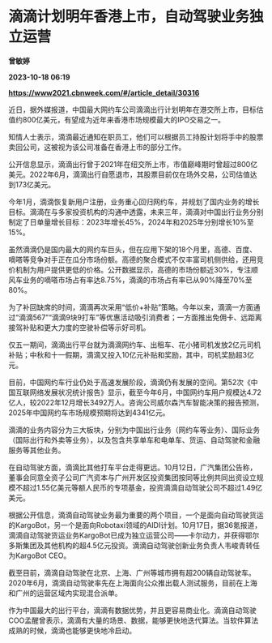 # 滴滴计划明年香港上市，自动驾驶业务独立运营
**曾敏婷**

**2023-10-18 06:19**

**https://www2021.cbnweek.com/#/article_detail/30316**

近日，据外媒报道，中国最大网约车公司滴滴出行计划明年在港交所上市，目标估值约800亿美元，有望成为近年来香港市场规模最大的IPO交易之一。

知情人士表示，滴滴最近通知在职员工，他们可以根据员工持股计划将手中的股票卖回公司，这被视为该公司准备在香港上市的部分工作。

公开信息显示，滴滴出行曾于2021年在纽交所上市，市值巅峰期时曾超过800亿美元。2022年6月，滴滴出行自愿退市，其股票目前仅在场外交易，公司估值达到173亿美元。

今年1月，滴滴恢复新用户注册，业务重心回归网约车，并规划了国内业务的增长目标。滴滴在与多家投资机构的沟通中透露，未来三年，滴滴对中国出行业务分别制定了日单量增长目标：2023年增长45%，2024年和2025年分别增长10%至15%。

虽然滴滴仍是国内最大的网约车巨头，但在应用下架的18个月里，高德、百度、嘀嗒等竞争对手正在瓜分市场份额。高德的聚合模式不仅丰富司机侧供给，还用竞价机制为用户提供更低的价格。公开数据显示，高德的市场份额近30%，专注顺风车业务的嘀嗒市场占有率达8.75%，滴滴的市场占有率已从90%降至70%至80%。

为了补回缺席的时间，滴滴再次采用“低价+补贴”策略。今年以来，滴滴一方面通过“滴滴567”“滴滴9块9打车”等优惠活动吸引消费者；一方面推出免佣卡、远距离接驾补贴和更大力度的空驶补偿等示好司机。

仅五一期间，滴滴出行平台就为滴滴网约车、出租车、花小猪司机发放2亿元司机补贴；中秋和十一假期，滴滴又投入10亿元补贴和奖励，其中，司机奖励超3亿元。

目前，中国网约车行业仍处于高速发展阶段，滴滴仍有发展的空间。第52次《中国互联网络发展状况统计报告》显示，截至今年6月，中国网约车用户规模达4.72亿人，较2022年12月增长3492万人。咨询公司威尔森汽车智能决策的报告预测，2025年中国网约车市场规模预期将达到4341亿元。

滴滴的业务内容分为三大板块，分别为中国出行业务（网约车等业务）、国际业务（国际出行和外卖等业务），以及包含共享单车和电单车、货运、自动驾驶和金融服务等其他业务。

在自动驾驶方面，滴滴比其他打车平台走得更远。10月12日，广汽集团公告称，董事会同意全资子公司广汽资本与广州开发区投资集团按同等比例共同出资设立规模不超过1.55亿美元等额人民币的专项基金，投资滴滴自动驾驶公司不超过1.49亿美元。

根据公开信息，滴滴自动驾驶业务最为重要的两个项目，一个是面向自动驾驶货运的KargoBot，另一个是面向Robotaxi领域的AIDI计划。10月17日，据36氪报道，滴滴自动驾驶货运业务KargoBot已成为独立运营公司——卡尔动力，并获得鄂尔多斯集团及其他机构的超4.5亿元投资。滴滴自动驾驶创新业务负责人韦峻青转任为KargoBot CEO。　

截至目前，滴滴自动驾驶在北京、上海、广州等城市拥有超200辆自动驾驶车。2020年6月，滴滴自动驾驶率先在上海面向公众推出载人测试服务，目前在上海和广州的运营区域内实现混合派单。

作为中国最大的出行平台，滴滴有数据优势，并且更容易商业化。滴滴自动驾驶COO孟醒曾表示，滴滴有大量的场景、数据，能够更快地迭代算法。当软件算法成熟的时候，滴滴也能够更快地冷启动。